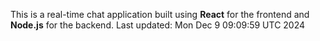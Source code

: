 This is a real-time chat application built using **React** for the frontend and **Node.js** for the backend.
Last updated: Mon Dec  9 09:09:59 UTC 2024
